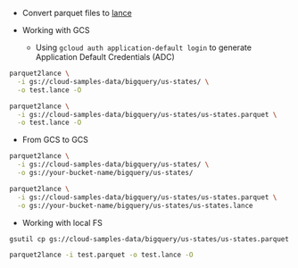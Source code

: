 
- Convert parquet files to [lance](https://github.com/eto-ai/lance)

- Working with GCS
  - Using `gcloud auth application-default login` to generate
    Application Default Credentials (ADC)

```zsh
parquet2lance \
  -i gs://cloud-samples-data/bigquery/us-states/ \
  -o test.lance -O

parquet2lance \
  -i gs://cloud-samples-data/bigquery/us-states/us-states.parquet \
  -o test.lance -O
```

- From GCS to GCS

```zsh
parquet2lance \
  -i gs://cloud-samples-data/bigquery/us-states/ \
  -o gs://your-bucket-name/bigquery/us-states/

parquet2lance \
  -i gs://cloud-samples-data/bigquery/us-states/us-states.parquet \
  -o gs://your-bucket-name/bigquery/us-states/us-states.lance
```

- Working with local FS

```zsh
gsutil cp gs://cloud-samples-data/bigquery/us-states/us-states.parquet test.parquet

parquet2lance -i test.parquet -o test.lance -O
```
